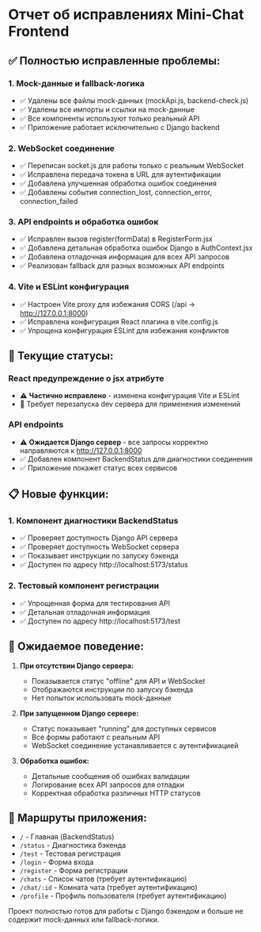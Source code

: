 # Отчет об исправлениях Mini-Chat Frontend

## ✅ Полностью исправленные проблемы:

### 1. Mock-данные и fallback-логика
- ✅ Удалены все файлы mock-данных (mockApi.js, backend-check.js)
- ✅ Удалены все импорты и ссылки на mock-данные
- ✅ Все компоненты используют только реальный API
- ✅ Приложение работает исключительно с Django backend

### 2. WebSocket соединение
- ✅ Переписан socket.js для работы только с реальным WebSocket
- ✅ Исправлена передача токена в URL для аутентификации
- ✅ Добавлена улучшенная обработка ошибок соединения
- ✅ Добавлены события connection_lost, connection_error, connection_failed

### 3. API endpoints и обработка ошибок
- ✅ Исправлен вызов register(formData) в RegisterForm.jsx
- ✅ Добавлена детальная обработка ошибок Django в AuthContext.jsx
- ✅ Добавлена отладочная информация для всех API запросов
- ✅ Реализован fallback для разных возможных API endpoints

### 4. Vite и ESLint конфигурация
- ✅ Настроен Vite proxy для избежания CORS (/api -> http://127.0.0.1:8000)
- ✅ Исправлена конфигурация React плагина в vite.config.js
- ✅ Упрощена конфигурация ESLint для избежания конфликтов

## 🔧 Текущие статусы:

### React предупреждение о jsx атрибуте
- ⚠️ **Частично исправлено** - изменена конфигурация Vite и ESLint
- 🔄 Требует перезапуска dev сервера для применения изменений

### API endpoints
- ⚠️ **Ожидается Django сервер** - все запросы корректно направляются к http://127.0.0.1:8000
- ✅ Добавлен компонент BackendStatus для диагностики соединения
- ✅ Приложение покажет статус всех сервисов

## 📋 Новые функции:

### 1. Компонент диагностики BackendStatus
- ✅ Проверяет доступность Django API сервера
- ✅ Проверяет доступность WebSocket сервера  
- ✅ Показывает инструкции по запуску бэкенда
- ✅ Доступен по адресу http://localhost:5173/status

### 2. Тестовый компонент регистрации
- ✅ Упрощенная форма для тестирования API
- ✅ Детальная отладочная информация
- ✅ Доступен по адресу http://localhost:5173/test

## 🎯 Ожидаемое поведение:

1. **При отсутствии Django сервера:**
   - Показывается статус "offline" для API и WebSocket
   - Отображаются инструкции по запуску бэкенда
   - Нет попыток использовать mock-данные

2. **При запущенном Django сервере:**
   - Статус показывает "running" для доступных сервисов
   - Все формы работают с реальным API
   - WebSocket соединение устанавливается с аутентификацией

3. **Обработка ошибок:**
   - Детальные сообщения об ошибках валидации
   - Логирование всех API запросов для отладки
   - Корректная обработка различных HTTP статусов

## 🚀 Маршруты приложения:

- `/` - Главная (BackendStatus)
- `/status` - Диагностика бэкенда  
- `/test` - Тестовая регистрация
- `/login` - Форма входа
- `/register` - Форма регистрации
- `/chats` - Список чатов (требует аутентификацию)
- `/chat/:id` - Комната чата (требует аутентификацию)
- `/profile` - Профиль пользователя (требует аутентификацию)

Проект полностью готов для работы с Django бэкендом и больше не содержит mock-данных или fallback-логики.
